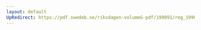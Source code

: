 ```yaml
---
layout: default
UpRedirect: https://pdf.swedeb.se/riksdagen-volumeG-pdf/199091/reg_199091/reg_199091_1044.pdf
---
```

